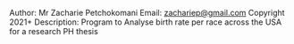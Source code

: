 Author: Mr Zacharie Petchokomani
Email: zachariep@gmail.com
Copyright 2021+
Description: Program to Analyse birth rate per race across the USA for a research PH thesis
